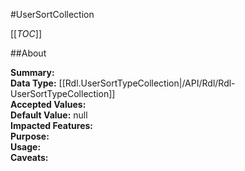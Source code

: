 #UserSortCollection

[[_TOC_]]

##About

**Summary:**   
**Data Type:** [[Rdl.UserSortTypeCollection|/API/Rdl/Rdl-UserSortTypeCollection]]  
**Accepted Values:**   
**Default Value:** null  
**Impacted Features:**   
**Purpose:**   
**Usage:**   
**Caveats:**   

